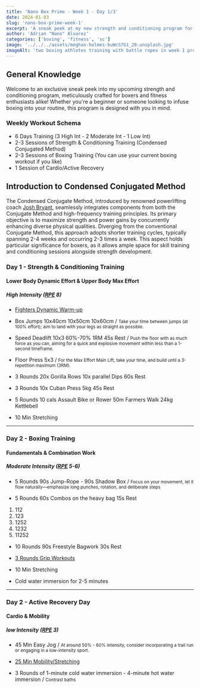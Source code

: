 ```yaml
---
title: 'Nano Box Prime - Week 1 - Day 1/3'
date: 2024-01-03
slug: 'nano-box-prime-week-1'
excerpt: 'A sneak peek at my new strength and conditioning program for boxers! tailored for beginners or anyone who wants to add a little boxing to their workout'
author: 'Adrian "Nano" Alvarez'
categories: ['boxing', 'fitness', 'sc']
image: '../../../assets/meghan-holmes-buWcS7G1_28-unsplash.jpg'
imageAlt: 'two boxing athletes training with battle ropes in week 1 program'
---
```


## General Knowledge ##

Welcome to an exclusive sneak peek into my upcoming strength and conditioning program, meticulously crafted for boxers and fitness enthusiasts alike! Whether you're a beginner or someone looking to infuse boxing into your routine, this program is designed with you in mind. 

### Weekly Workout Schema ###

- 6 Days Training (3 High Int - 2 Moderate Int - 1 Low Int)
- 2-3 Sessions of Strength & Conditioning Training (Condensed Conjugated Method)
- 2-3 Sessions of Boxing Training (You can use your current boxing workout if you like)
- 1 Session of Cardio/Active Recovery

## Introduction to Condensed Conjugated Method ##

The Condensed Conjugate Method, introduced by renowned powerlifting coach <a href='https://joshstrength.com/' target='_blank' class='text-white'>Josh Bryant</a>, seamlessly integrates components from both the Conjugate Method and high-frequency training principles. Its primary objective is to maximize strength and power gains by concurrently enhancing diverse physical qualities. Diverging from the conventional Conjugate Method, this approach adopts shorter training cycles, typically spanning 2-4 weeks and occurring 2-3 times a week. This aspect holds particular significance for boxers, as it allows ample space for skill training and conditioning sessions alongside strength development.

### Day 1 - Strength & Conditioning Training ###
#### Lower Body Dynamic Effort & Upper Body Max Effort ####
##### High Intensity (<a href='https://danielpereiracoach.com/rpe-en-el-entrenamiento-de-fuerza/' target='_blank' class='text-white hover:text-muted-foreground duration-200 transition-colors'>RPE</a> 8) #####

- <a href='https://www.youtube.com/watch?v=ZndWEwFoU5I&t=204s&pp=ygUaZmlnaHRlciB3YXJtIHVwICBwaGlsIGRhcnU%3D' target='_blank' class='text-white hover:text-muted-foreground duration-200 transition-colors'>Fighters Dynamic Warm-up</a>
- Box Jumps 10x40cm 10x50cm 10x60cm / <small>Take your time between jumps (at 100% effort); aim to land with your legs as straight as possible.</small>

- Speed Deadlift 10x3 60%-70% 1RM 45s Rest / <small>Push the floor with as much force as you can, aiming for a quick and explosive movement within less than a 1-second timeframe.</small>

- Floor Press 5x3 / <small>For the Max Effort Main Lift, take your time, and build until a 3-repetition maximum (3RM).</small>

- 3 Rounds
20x Gorilla Rows 
10x parallel Dips
60s Rest

- 3 Rounds 
10x Cuban Press 5kg
45s Rest

- 5 Rounds
10 cals Assault Bike or Rower
50m Farmers Walk 24kg Kettlebell

- 10 Min Stretching

<hr class='w-1/2' />

### Day 2 - Boxing Training ###
#### Fundamentals & Combination Work ####
##### Moderate Intensity (<a href='https://danielpereiracoach.com/rpe-en-el-entrenamiento-de-fuerza/' target='_blank' class='text-white hover:text-muted-foreground duration-200 transition-colors'>RPE</a> 5-6) #####

- 5 Rounds
90s Jump-Rope - 90s Shadow Box
 / <small>Focus on your movement, let it flow naturally—emphasize long punches, rotation, and deliberate steps</small>

- 5 Rounds 
60s Combos on the heavy bag 15s Rest
<ol class='text-white'>
<li>112</li>
<li>123</li>
<li>1252</li>
<li>1232</li>
<li>11252</li>
</ol>

- 10 Rounds 90s Freestyle Bagwork 30s Rest

- <a href='https://www.instagram.com/reel/C0KiS3TIstj/?utm_source=ig_web_copy_link&igsh=MzRlODBiNWFlZA==' target='_blank' class='text-white hover:text-muted-foreground duration-200 transition-colors'>3 Rounds Grip Workouts</a>

- 10 Min Stretching

- Cold water immersion for 2-5 minutes

<hr class='w-1/2' />

### Day 2 - Active Recovery Day ###
#### Cardio & Mobility ####
##### low Intensity (<a href='https://danielpereiracoach.com/rpe-en-el-entrenamiento-de-fuerza/' target='_blank' class='text-white hover:text-muted-foreground duration-200 transition-colors'>RPE</a> 3) #####

- 45 Min Easy Jog / <small>At around 50% - 60% intensity, consider incorporating a trail run or engaging in a low-intensity sport.</small>

- <a href='https://www.youtube.com/watch?v=UiO3WBOxUsc' target='_blank' class='text-white hover:text-muted-foreground duration-200 transition-colors'>25 Min Mobility/Stretching</a> 

- 3 Rounds of 1-minute cold water immersion - 4-minute hot water immersion / <small>Contrast baths</small>